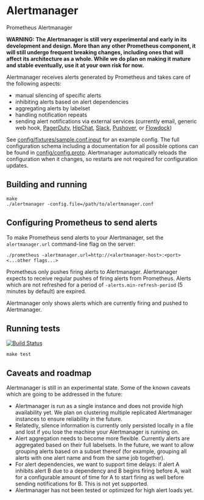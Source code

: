 # Alertmanager

Prometheus Alertmanager

**WARNING: The Alertmanager is still very experimental and early in its
development and design. More than any other Prometheus component, it will still
undergo frequent breaking changes, including ones that will affect its
architecture as a whole. While we do plan on making it mature and stable
eventually, use it at your own risk for now.**

Alertmanager receives alerts generated by Prometheus and takes care of the
following aspects:

* manual silencing of specific alerts
* inhibiting alerts based on alert dependencies
* aggregating alerts by labelset
* handling notification repeats
* sending alert notifications via external services (currently email,
generic web hook,
[PagerDuty](http://www.pagerduty.com/),
[HipChat](http://www.hipchat.com/),
[Slack](http://www.slack.com/),
[Pushover](https://www.pushover.net/), or
[Flowdock](https://www.flowdock.com/))

See [config/fixtures/sample.conf.input](config/fixtures/sample.conf.input) for
an example config. The full configuration schema including a documentation for
all possible options can be found in
[config/config.proto](config/config.proto). Alertmanager automatically reloads
the configuration when it changes, so restarts are not required for
configuration updates.

## Building and running

    make
    ./alertmanager -config.file=/path/to/alertmanager.conf

## Configuring Prometheus to send alerts

To make Prometheus send alerts to your Alertmanager, set the `alertmanager.url`
command-line flag on the server:

    ./prometheus -alertmanager.url=http://<alertmanager-host>:<port> <...other flags...>

Prometheus only pushes firing alerts to Alertmanager. Alertmanager expects to
receive regular pushes of firing alerts from Prometheus. Alerts which are not
refreshed for a period of `-alerts.min-refresh-period` (5 minutes by
default) are expired.

Alertmanager only shows alerts which are currently firing and pushed to
Alertmanager.

## Running tests

[![Build Status](https://travis-ci.org/prometheus/alertmanager.svg)](https://travis-ci.org/prometheus/alertmanager)

    make test

## Caveats and roadmap

Alertmanager is still in an experimental state. Some of the known caveats which
are going to be addressed in the future:

* Alertmanager is run as a single instance and does not provide high
  availability yet. We plan on clustering multiple replicated Alertmanager
  instances to ensure reliability in the future.
* Relatedly, silence information is currently only persisted locally in a file
  and lost if you lose the machine your Alertmanager is running on.
* Alert aggregation needs to become more flexible. Currently alerts are
  aggregated based on their full labelsets. In the future, we want to allow
  grouping alerts based on a subset thereof (for example, grouping all alerts
  with one alert name and from the same job together).
* For alert dependencies, we want to support time delays: if alert A inhibits
  alert B due to a dependency and B begins firing before A, wait for a
  configurable amount of time for A to start firing as well before sending
  notifications for B. This is not yet supported.
* Alertmanager has not been tested or optimized for high alert loads yet.
